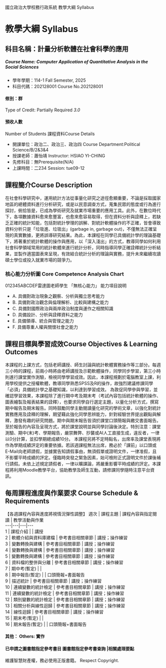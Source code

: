 國立政治大學校務行政系統 教學大綱 Syllabus
# 教學大綱 Syllabus
##  科目名稱：計量分析軟體在社會科學的應用 
#####  Course Name: Computer Application of Quantitative Analysis in the Social Sciences
  * 學年學期：114-1 Fall Semester, 2025 
  * 科目代碼：202128001 Course No.202128001
#### 修別：群
Type of Credit: Partially Required 
_3.0_
#### 預收人數
Number of Students
課程資料Course Details
  * 開課單位：政治二、政治三、政治四 Course Department:Political Science/B/2&3&4 
  * 授課老師：蕭怡靖 Instructor: HSIAO YI-CHING 
  * 先修科目：無Prerequisite(N/A)
  * 上課時間：二234 Session: tue09-12
##  課程簡介Course Description
在社會科學研究中，運用統計方法從事量化研究之途徑愈顯重要，不論是採取國家地區的總體資料進行分析研究，或是以民意調查方式，蒐集民眾的態度或行為進行探討，俯拾皆是，已成為學術研究及就業市場重要的應用工具。此外，在數位時代下，各項數據資料愈來愈豐富，也愈來愈容易取得，但在資料分析與詮釋上，若缺乏正確的統計知能，包括對統計學理的誤解、對統計軟體操作的不正確，皆會導致資料分析只是「垃圾進、垃圾出」(garbage in, garbage out)，不僅無法正確呈現的真實數據，更將誤導研究結果。為此，本課程在同學已具備統計學的理論基礎下，將著重於統計軟體的操作與應用，以「深入淺出」的方式，教導同學如何利用社會科學領域常用的統計軟體來進行統計分析，同時指導同學正確詮釋統計分析結果，並製作適當圖表來呈現，有效結合統計分析的理論與實務，提升未來繼續攻讀碩士學位或投入就業市場的競爭力。
###  核心能力分析圖 Core Competence Analysis Chart
012345ABCDEF雷達圖老師學生
「無核心能力」 
能力項目說明
  * A. 具備對政治現象之觀察、分析與獨立思考能力
  * B. 具備對政治觀念與倫理解析、比較與建構之能力
  * C. 具備對國際政治與兩岸政治制度與運作之相關知識
  * D. 具備設計、分析與詮釋資料之能力
  * E. 具備領導、統合與管理之能力
  * F. 具備尊重人權與關懷社會之能力
##  課程目標與學習成效Course Objectives & Learning Outcomes 
本課程的上課方式，包括老師講授、師生討論與統計軟體實務操作等三部分。每週三小時的課程，前兩小時將由老師講授及示範軟體操作，同學同步學習，第三小時則進行課堂實作測驗，檢視同學學習成效。因此，本課程規劃於電腦教室上課，利用學校提供之授權軟體，教導同學熟悉SPSS及R的操作，故強烈建議修課同學「必須」具備統計學之基礎知識，以利達到學習成效。
為敦促同學參與學習，並確認學習效果，本課程除了進行期中考及期末考（考試內容包括統計軟體的操作、圖表繪製及報表結果的詮釋），也要求同學自行選定主題，以量化分析方式，撰寫期中報告及期末報告。同時鼓勵同學主動閱讀量化研究的學術文章，以強化對統計實務應用及詮釋的理解，期望藉此強化同學思辨能力，針對經驗世界提出觀點與解釋，激發有趣的研究問題。期中與期末報告皆須於課堂口頭簡報與繳交書面報告。至於報告的內容及呈現方式，將於課堂說明並與同學討論後決定。特別注意：課堂測驗、期中(末)考、學期報告，嚴禁舞弊、抄襲或AI人工直接生成，違反者，一律以0分計算，並扣學期總成績10分。
本課程另將不定時點名，出席率及課堂表現將作為學期成績評定的重要依據。若該週課程無法出席，務必於「課前」以口頭或E-Mail向老師請假，並據實告知請假事由，無須假單或證明文件，一律准假，且不影響平時成績的評定。僅臨時突發之緊急因素，始可檢附正式證明文件於課後補行請假。未依上述規定請假者，一律以曠課論，將嚴重影響平時成績的評定。本課程將利用Moodle教學平台，協助教學及師生互動，請修課同學隨時注意平台資訊。
##  每周課程進度與作業要求 Course Schedule & Requirements
【各週課程內容與進度將視情況彈性調整】
週次 |  課程主題 |  課程內容與指定閱讀 |  教學活動與作業  
---|---|---|---  
1 |  課程介紹 |  |  講授  
2 |  軟體介紹與資料庫建檔 |  參考書目相關章節 |  講授；操作練習  
3 |  變數轉換與建構 |  參考書目相關章節 |  講授；操作練習  
4 |  變數轉換與建構 |  參考書目相關章節 |  講授；操作練習  
5 |  變數轉換與建構 |  參考書目相關章節 |  講授；操作練習  
6 |  資料檔的整併與分離 |  參考書目相關章節 |  講授；操作練習  
7 |  期中考(暫定) |  |   
8 |  期中報告(暫定) |  |  口頭簡報+書面報告  
9 |  描述統計 |  參考書目相關章節 |  講授；操作練習  
10 |  連續變數的統計檢定 |  參考書目相關章節 |  講授；操作練習  
11 |  連續變數的統計檢定 |  參考書目相關章節 |  講授；操作練習  
12 |  類別變數的統計檢定 |  參考書目相關章節 |  講授；操作練習  
13 |  相關分析與線性迴歸 |  參考書目相關章節 |  講授；操作練習  
14 |  線性迴歸 |  參考書目相關章節 |  講授；操作練習  
15 |  期末考(暫定) |  |   
16 |  期末報告(暫定) |  |  口頭簡報+書面報告  
####  其他： Others: 實作 
####  已申請之圖書館指定參考書目  圖書館指定參考書查詢 |相關處理要點
維護智慧財產權，務必使用正版書籍。 Respect Copyright.